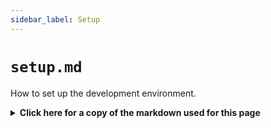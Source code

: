 ```yaml
---
sidebar_label: Setup
---
```


# `setup.md`

How to set up the development environment.

<details>
  <summary><b>Click here for a copy of the markdown used for this page</b></summary>
``````
# Setting up the Developer Environment

**Note:** This guide is intended for development purposes only. For production deployment, please refer to our production setup documentation and adjust configurations accordingly.

## Table of Contents

- [Run from Source](#run-from-source)
- [Run as a Container](#run-as-a-container)
- [Run using npm (or pnpm)](#run-using-npm-or-pnpm)
- [Configuration](#configuration)
- [Troubleshooting](#troubleshooting)
- [Additional Resources](#additional-resources)

## Run from Source

### Prerequisites

- [List any additional prerequisites specific to running from source]

### Installation

1. Clone the Repository

```bash
git clone [repository-url]
cd [project-directory]
```

2. Install Dependencies

```bash
[dependency-installation-command]
```

3. Build the Project

```bash
[build-command]
```

4. Start the Server

```bash
[start-server-command]
```

## Run as a Container

### Prerequisites

- Docker (version X.X or higher)
- [List any additional prerequisites specific to running as a container]

### Installation

1. Pull the Docker Image

```bash
docker pull [image-name]:[tag]
```

2. Run the Container

```bash
docker run -d -p [host-port]:[container-port] [image-name]:[tag]
```

3. Stop the Container

```bash
docker stop [container-name-or-id]
```

4. Remove the Container

```bash
docker rm [container-name-or-id]
```

## Run using npm (or pnpm)

### Prerequisites

- Node.js (version X.X or higher)
- npm (version X.X or higher) or pnpm (version X.X or higher)

### Installation

1. Install the Package

Globally:
```bash
npm install -g [package-name]
```

Or as a project dependency:
```bash
npm install [package-name]
```

2. Start the Application

```bash
[start-command]
```

For more detailed usage instructions, run:

```bash
[help-command]
```

## Configuration

1. Create a configuration file named `[config-file-name]` in your project root:

```json
{
  "key": "value",
  "another-key": "another-value"
}
```

2. Environment Variables

The following environment variables can be set to configure the application:

- `ENV_VAR_1`: Description of what this variable does
- `ENV_VAR_2`: Description of what this variable does

3. Command-line Arguments

The application accepts the following command-line arguments:

- `--arg1`: Description of what this argument does
- `--arg2 <value>`: Description of what this argument does

## Troubleshooting

- Common Issue 1: Description of the issue and how to resolve it
- Common Issue 2: Description of the issue and how to resolve it

## Additional Resources

- [Link to API Documentation]
- [Link to Contribution Guidelines]
- [Link to Change Log]
- [Link to Support or Community Forum]
``````
</details>

# Setting up the Developer Environment

**Note:** This guide is intended for development purposes only. For production deployment, please refer to our production setup documentation and adjust configurations accordingly.

## Table of Contents

- [Run from Source](#run-from-source)
- [Run as a Container](#run-as-a-container)
- [Run using npm (or pnpm)](#run-using-npm-or-pnpm)
- [Configuration](#configuration)
- [Troubleshooting](#troubleshooting)
- [Additional Resources](#additional-resources)

## Run from Source

### Prerequisites

- [List any additional prerequisites specific to running from source]

### Installation

1. Clone the Repository

```bash
git clone [repository-url]
cd [project-directory]
```

2. Install Dependencies

```bash
[dependency-installation-command]
```

3. Build the Project

```bash
[build-command]
```

4. Start the Server

```bash
[start-server-command]
```

## Run as a Container

### Prerequisites

- Docker (version X.X or higher)
- [List any additional prerequisites specific to running as a container]

### Installation

1. Pull the Docker Image

```bash
docker pull [image-name]:[tag]
```

2. Run the Container

```bash
docker run -d -p [host-port]:[container-port] [image-name]:[tag]
```

3. Stop the Container

```bash
docker stop [container-name-or-id]
```

4. Remove the Container

```bash
docker rm [container-name-or-id]
```

## Run using npm (or pnpm)

### Prerequisites

- Node.js (version X.X or higher)
- npm (version X.X or higher) or pnpm (version X.X or higher)

### Installation

1. Install the Package

Globally:
```bash
npm install -g [package-name]
```

Or as a project dependency:
```bash
npm install [package-name]
```

2. Start the Application

```bash
[start-command]
```

For more detailed usage instructions, run:

```bash
[help-command]
```

## Integration
Provide examples of integrating the application with other tools or services:

## Configuration

1. Create a configuration file named `[config-file-name]` in your project root:

```json
{
  "key": "value",
  "another-key": "another-value"
}
```

2. Environment Variables

The following environment variables can be set to configure the application:

- `ENV_VAR_1`: Description of what this variable does
- `ENV_VAR_2`: Description of what this variable does

3. Command-line Arguments

The application accepts the following command-line arguments:

- `--arg1`: Description of what this argument does
- `--arg2 <value>`: Description of what this argument does

## Troubleshooting

- Common Issue 1: Description of the issue and how to resolve it
- Common Issue 2: Description of the issue and how to resolve it

## Additional Resources

- [Link to API Documentation]
- [Link to Contribution Guidelines]
- [Link to Change Log]
- [Link to Support or Community Forum]